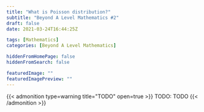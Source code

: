 ```yaml
---
title: "What is Poisson distribution?"
subtitle: "Beyond A Level Mathematics #2"
draft: false
date: 2021-03-24T16:44:25Z

tags: [Mathematics]
categories: [Beyond A Level Mathematics]

hiddenFromHomePage: false
hiddenFromSearch: false

featuredImage: ""
featuredImagePreview: ""
---
```


{{< admonition type=warning title="TODO" open=true >}}
TODO: TODO
{{< /admonition >}}
